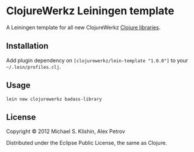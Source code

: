 # ClojureWerkz Leiningen template

A Leiningen template for all new ClojureWerkz [Clojure libraries](http://clojurewerkz.org).


## Installation

Add plugin dependency on `[clojurewerkz/lein-template "1.0.0"]` to your `~/.lein/profiles.clj`.


## Usage

    lein new clojurewerkz badass-library


## License

Copyright © 2012 Michael S. Klishin, Alex Petrov

Distributed under the Eclipse Public License, the same as Clojure.

